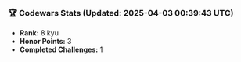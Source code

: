 ### 🏆 Codewars Stats (Updated: 2025-04-03 00:39:43 UTC)

- **Rank:** 8 kyu
- **Honor Points:** 3
- **Completed Challenges:** 1
